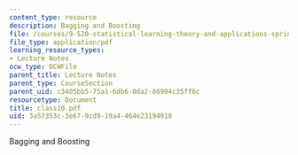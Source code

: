 ```yaml
---
content_type: resource
description: Bagging and Boosting
file: /courses/9-520-statistical-learning-theory-and-applications-spring-2003/3a57353c3e679cd919a4464e23194918_class10.pdf
file_type: application/pdf
learning_resource_types:
- Lecture Notes
ocw_type: OCWFile
parent_title: Lecture Notes
parent_type: CourseSection
parent_uid: c3405bb5-75a1-6db6-0da2-86904c35ff6c
resourcetype: Document
title: class10.pdf
uid: 3a57353c-3e67-9cd9-19a4-464e23194918
---
```

Bagging and Boosting

